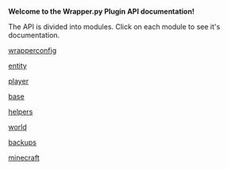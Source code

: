 **Welcome to the Wrapper.py Plugin API documentation!**

The API is divided into modules.  Click on each module to see it's documentation.


[wrapperconfig](/documentation/wrapperconfig.rst)

[entity](/documentation/entity.rst)

[player](/documentation/player.rst)

[base](/documentation/base.rst)

[helpers](/documentation/helpers.rst)

[world](/documentation/world.rst)

[backups](/documentation/backups.rst)

[minecraft](/documentation/minecraft.rst)

